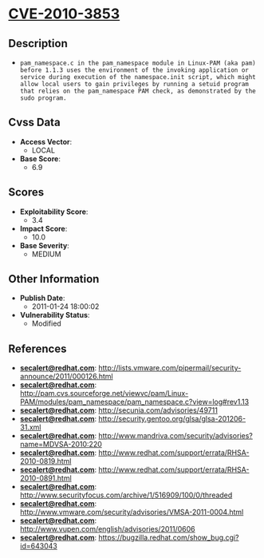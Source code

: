 
# [CVE-2010-3853](http://lists.vmware.com/pipermail/security-announce/2011/000126.html)

## Description

- `pam_namespace.c in the pam_namespace module in Linux-PAM (aka pam) before 1.1.3 uses the environment of the invoking application or service during execution of the namespace.init script, which might allow local users to gain privileges by running a setuid program that relies on the pam_namespace PAM check, as demonstrated by the sudo program.`

## Cvss Data

- **Access Vector**:
  - LOCAL
- **Base Score**:
  - 6.9

## Scores

- **Exploitability Score**:
  - 3.4
- **Impact Score**:
  - 10.0
- **Base Severity**:
  - MEDIUM

## Other Information

- **Publish Date**:
  - 2011-01-24 18:00:02
- **Vulnerability Status**:
  - Modified

## References

- **secalert@redhat.com**: http://lists.vmware.com/pipermail/security-announce/2011/000126.html
- **secalert@redhat.com**: http://pam.cvs.sourceforge.net/viewvc/pam/Linux-PAM/modules/pam_namespace/pam_namespace.c?view=log#rev1.13
- **secalert@redhat.com**: http://secunia.com/advisories/49711
- **secalert@redhat.com**: http://security.gentoo.org/glsa/glsa-201206-31.xml
- **secalert@redhat.com**: http://www.mandriva.com/security/advisories?name=MDVSA-2010:220
- **secalert@redhat.com**: http://www.redhat.com/support/errata/RHSA-2010-0819.html
- **secalert@redhat.com**: http://www.redhat.com/support/errata/RHSA-2010-0891.html
- **secalert@redhat.com**: http://www.securityfocus.com/archive/1/516909/100/0/threaded
- **secalert@redhat.com**: http://www.vmware.com/security/advisories/VMSA-2011-0004.html
- **secalert@redhat.com**: http://www.vupen.com/english/advisories/2011/0606
- **secalert@redhat.com**: https://bugzilla.redhat.com/show_bug.cgi?id=643043
